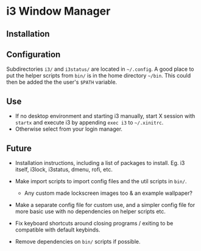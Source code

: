 # i3 Window Manager

## Installation

## Configuration

Subdirectories `i3/` and `i3status/` are located in `~/.config`. A good place to
put the helper scripts from `bin/` is in the home directory `~/bin`. This could
then be added the the user's `$PATH` variable.

## Use

- If no desktop environment and starting i3 manually, start X session with
  `startx` and execute i3 by appending `exec i3` to `~/.xinitrc`.
- Otherwise select from your login manager.

## Future

- Installation instructions, including a list of packages to install. Eg. i3
  itself, i3lock, i3status, dmenu, rofi, etc.

- Make import scripts to import config files and the util scripts in `bin/`.
    - Any custom made lockscreen images too & an example wallpaper?

- Make a separate config file for custom use, and a simpler config file for more
  basic use with no dependencies on helper scripts etc.

- Fix keyboard shortcuts around closing programs / exiting to be compatible with
  default keybinds.

- Remove dependencies on `bin/` scripts if possible.


